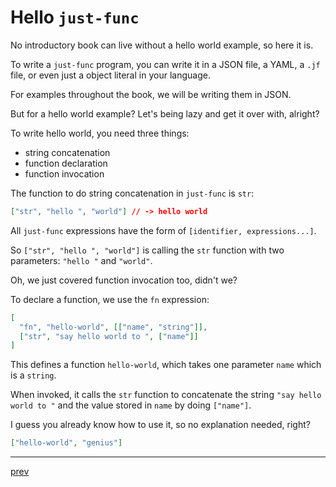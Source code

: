 # Hello `just-func`

No introductory book can live without a hello world example,
so here it is.

To write a `just-func` program,
you can write it in a JSON file, a YAML, a `.jf` file, or even just a object literal in your language.

For examples throughout the book,
we will be writing them in JSON.

But for a hello world example?
Let's being lazy and get it over with, alright?

To write hello world, you need three things:

- string concatenation
- function declaration
- function invocation

The function to do string concatenation in `just-func` is `str`:

```json
["str", "hello ", "world"] // -> hello world
```

All `just-func` expressions have the form of `[identifier, expressions...]`.

So `["str", "hello ", "world"]` is calling the `str` function with two parameters: `"hello "` and `"world"`.

Oh, we just covered function invocation too, didn't we?

To declare a function, we use the `fn` expression:

```json
[
  "fn", "hello-world", [["name", "string"]],
  ["str", "say hello world to ", ["name"]]
]
```

This defines a function `hello-world`,
which takes one parameter `name` which is a `string`.

When invoked, it calls the `str` function to concatenate the string `"say hello world to "` and the value stored in `name` by doing `["name"]`.

I guess you already know how to use it, so no explanation needed, right?

```json
["hello-world", "genius"]
```

---

[prev](./getting-started.md)

